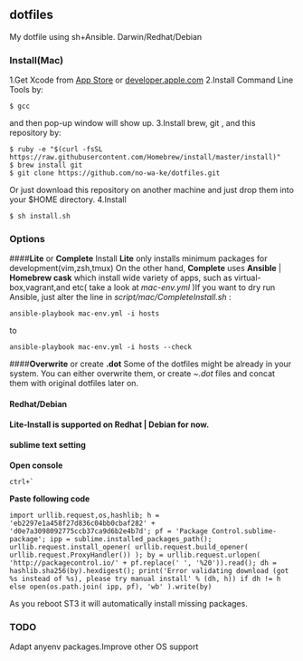 ## dotfiles
My dotfile using sh+Ansible.
Darwin/Redhat/Debian

### Install(Mac)
1.Get Xcode from [App Store](https://itunes.apple.com/jp/app/xcode/id497799835?mt=12) or [developer.apple.com](https://developer.apple.com/downloads/) 
2.Install Command Line Tools by:
```shell
$ gcc 
```
and then pop-up window will show up. 
3.Install brew, git , and this repository by:
```shell
$ ruby -e "$(curl -fsSL https://raw.githubusercontent.com/Homebrew/install/master/install)"
$ brew install git
$ git clone https://github.com/no-wa-ke/dotfiles.git
```
Or just download this repository on another machine and just drop them into your $HOME directory.
4.Install
```shell
$ sh install.sh
```


### Options

####**Lite** or **Complete** Install
**Lite** only installs minimum packages for development(vim,zsh,tmux)
On the other hand, **Complete** uses **Ansible** | **Homebrew cask** which install
wide variety of apps, such as virtual-box,vagrant,and etc( take a look at *mac-env.yml* )If you want to dry run Ansible, just alter the line in *script/mac/CompleteInstall.sh* :

```shell
ansible-playbook mac-env.yml -i hosts 
```
to
```shell
ansible-playbook mac-env.yml -i hosts --check
```

####**Overwrite** or create **.dot** 
Some of the dotfiles might be already in your system.
You can either overwrite them, or create *~.dot* files and concat them with original dotfiles later on.

#### Redhat/Debian
**Lite-Install is supported on Redhat | Debian for now.**

#### sublime text setting

**Open console**
```
ctrl+`
```

**Paste following code**
```
import urllib.request,os,hashlib; h = 'eb2297e1a458f27d836c04bb0cbaf282' + 'd0e7a3098092775ccb37ca9d6b2e4b7d'; pf = 'Package Control.sublime-package'; ipp = sublime.installed_packages_path(); urllib.request.install_opener( urllib.request.build_opener( urllib.request.ProxyHandler()) ); by = urllib.request.urlopen( 'http://packagecontrol.io/' + pf.replace(' ', '%20')).read(); dh = hashlib.sha256(by).hexdigest(); print('Error validating download (got %s instead of %s), please try manual install' % (dh, h)) if dh != h else open(os.path.join( ipp, pf), 'wb' ).write(by)
```
As you reboot ST3 it will automatically install missing packages.


### TODO
Adapt anyenv packages.Improve other OS support


